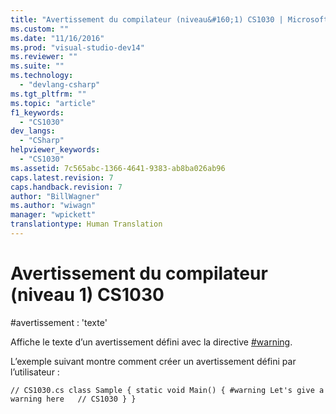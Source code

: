 ```yaml
---
title: "Avertissement du compilateur (niveau&#160;1) CS1030 | Microsoft Docs"
ms.custom: ""
ms.date: "11/16/2016"
ms.prod: "visual-studio-dev14"
ms.reviewer: ""
ms.suite: ""
ms.technology: 
  - "devlang-csharp"
ms.tgt_pltfrm: ""
ms.topic: "article"
f1_keywords: 
  - "CS1030"
dev_langs: 
  - "CSharp"
helpviewer_keywords: 
  - "CS1030"
ms.assetid: 7c565abc-1366-4641-9383-ab8ba026ab96
caps.latest.revision: 7
caps.handback.revision: 7
author: "BillWagner"
ms.author: "wiwagn"
manager: "wpickett"
translationtype: Human Translation
---
```

# Avertissement du compilateur (niveau&#160;1) CS1030
\#avertissement : 'texte'  
  
 Affiche le texte d’un avertissement défini avec la directive [\#warning](../../csharp/language-reference/preprocessor-directives/preprocessor-warning.md).  
  
 L’exemple suivant montre comment créer un avertissement défini par l’utilisateur :  
  
```  
// CS1030.cs class Sample { static void Main() { #warning Let's give a warning here   // CS1030 } }  
```